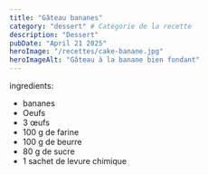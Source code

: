 ```yaml
---
title: "Gâteau bananes"
category: "dessert" # Catégorie de la recette
description: "Dessert"
pubDate: "April 21 2025"
heroImage: "/recettes/cake-banane.jpg"
heroImageAlt: "Gâteau à la banane bien fondant"
---
```


ingredients:

- bananes
- Oeufs
- 3 œufs
- 100 g de farine
- 100 g de beurre
- 80 g de sucre
- 1 sachet de levure chimique
